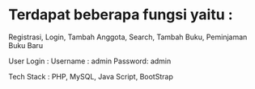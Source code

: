 # Terdapat beberapa fungsi yaitu :
 Registrasi,
 Login, 
 Tambah Anggota,
 Search,
 Tambah Buku,
 Peminjaman Buku Baru

 User Login :
 Username : admin 
 Password: admin

 Tech Stack :
 PHP, 
 MySQL, 
 Java Script,
 BootStrap
